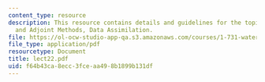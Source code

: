 ```yaml
---
content_type: resource
description: This resource contains details and guidelines for the topic Variational
  and Adjoint Methods, Data Assimilation.
file: https://ol-ocw-studio-app-qa.s3.amazonaws.com/courses/1-731-water-resource-systems-fall-2006/f64b43ca8ecc3fceaa498b1899b131df_lect22.pdf
file_type: application/pdf
resourcetype: Document
title: lect22.pdf
uid: f64b43ca-8ecc-3fce-aa49-8b1899b131df
---
```

